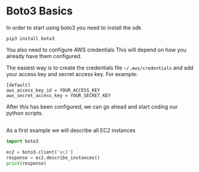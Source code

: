 # Boto3 Basics

In order to start using boto3 you need to install the sdk

```
pip3 install boto3
```

You also need to configure AWS credentials
This will depend on how you already have them configured.

The easiest way is to create the credentials file `~/.aws/credentials` and add your access key and secret access key.
For example:

```
[default]
aws_access_key_id = YOUR_ACCESS_KEY
aws_secret_access_key = YOUR_SECRET_KEY
```

After this has been configured, we can go ahead and start coding our python scripts.

##

As a first example we will describe all EC2 instances

```python
import boto3

ec2 = boto3.client('ec2')
response = ec2.describe_instances()
print(response)
```
